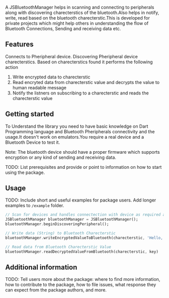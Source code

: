 <!--
This README describes the package. If you publish this package to pub.dev,
this README's contents appear on the landing page for your package.

For information about how to write a good package README, see the guide for
[writing package pages](https://dart.dev/guides/libraries/writing-package-pages).

For general information about developing packages, see the Dart guide for
[creating packages](https://dart.dev/guides/libraries/create-library-packages)
and the Flutter guide for
[developing packages and plugins](https://flutter.dev/developing-packages).
-->

A JSBluetoothManager helps in scanning and connecting to peripherals along with discovering charecterstics of the bluetooth.Also helps in notify, write, read based on the bluetooth charecterstic.This is developed for private projects which might help others in understanding the flow of Bluetooth Connections, Sending and receiving data etc.

## Features
Connects to Pheripheral device.
Discovering Pheripheral device charecterstics.
Based on charecterstics found it performs the following action
 1. Write encrypted data to charecterstic 
 2. Read encryted data from charecterstic value and decrypts the value to human readable message
 3. Notify the listners on subscribing to a charecterstic and reads the charecterstic value

## Getting started

To Understand the library you need to have basic knowledge on Dart Programming language and Bluetooth Pheripherals connectivity and the usage.It doesn't work on emulators.You require a real device and a Bluetooth Device to test it.

Note: The bluetooth device should have a proper firmware which supports encryption or any kind of sending and receiving data.

TODO: List prerequisites and provide or point to information on how to
start using the package.

## Usage

TODO: Include short and useful examples for package users. Add longer examples
to `/example` folder.

```dart
// Scan for devices and handles connectection with device as required and dicover charecterstic and if there are any notify charecterstic it prints the charecterstic value.
JSBluetoothManager bluetoothManager = JSBluetoothManager();
bluetoothManager.beginDiscoveringPeripheral();

// Write data (String) to Bluetooth Charecterstic
bluetoothManager.writeEncryptedValueToBluetooth(charecterstic, 'Hello, JS!');

// Read data from Bluetooth Charecterstic Value
bluetoothManager.readDecryptedValueFromBluetooth(charecterstic, key)

```

## Additional information

TODO: Tell users more about the package: where to find more information, how to
contribute to the package, how to file issues, what response they can expect
from the package authors, and more.
